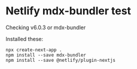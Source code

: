 # Netlify mdx-bundler test

Checking v6.0.3 or mdx-bundler

Installed these:

```
npx create-next-app .
npm install --save mdx-bundler
npm install --save @netlify/plugin-nextjs
```

